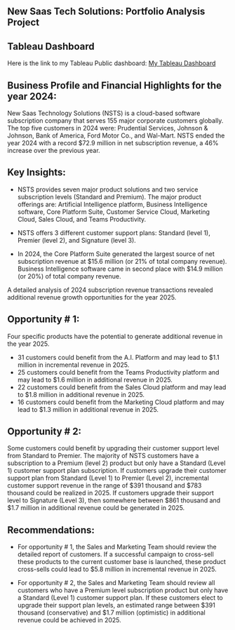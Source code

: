 ## New Saas Tech Solutions:     Portfolio Analysis Project

## Tableau Dashboard
Here is the link to my Tableau Public dashboard:
[My Tableau Dashboard](https://public.tableau.com/app/profile/kenton.fong6704/viz/TabSaasWkBook5/Dashboard1)

## Business Profile and Financial Highlights for the year 2024:

New Saas Technology Solutions (NSTS) is a cloud-based software subscription company that serves 155 major corporate customers globally.
The top five customers in 2024 were: Prudential Services, Johnson & Johnson, Bank of America, Ford Motor Co., and Wal-Mart.
NSTS ended the year 2024 with a record $72.9 million in net subscription revenue, a 46% increase over the previous year. 

## Key Insights:

* NSTS provides seven major product solutions and two service subscription levels (Standard and Premium). 
The major product offerings are: Artificial Intelligence platform, Business Intelligence software, Core Platform Suite, Customer Service Cloud,
Marketing Cloud, Sales Cloud, and Teams Productivity.

* NSTS offers 3 different customer support plans:  Standard (level 1), Premier (level 2), and Signature (level 3). 

* In 2024, the Core Platform Suite generated the largest source of net subscription revenue at 
$15.6 million (or 21% of total company revenue). Business Intelligence software came in second place
with $14.9 million (or 20%) of total company revenue.

A detailed analysis of 2024 subscription revenue transactions revealed additional revenue growth opportunities for the year 2025.

## Opportunity # 1:  
Four specific products have the potential to generate additional revenue in the year 2025.

* 31 customers could benefit from the A.I. Platform and may lead to $1.1 million in incremental revenue in 2025.
* 25 customers could benefit from the Teams Productivity platform and may lead to $1.6 million in additional revenue in 2025.
* 22 customers could benefit from the Sales Cloud platform and may lead to $1.8 million in additional revenue in 2025.
* 16 customers could benefit from the Marketing Cloud platform and may lead to $1.3 million in additional revenue in 2025.

## Opportunity # 2:  
Some customers could benefit by upgrading their customer support level from Standard to Premier. 
The majority of NSTS customers have a subscription to a Premium (level 2) product but only have a Standard (Level 1) customer support plan subscription. 
If customers upgrade their customer support plan from Standard (Level 1) to Premier (Level 2), incremental
customer support revenue in the range of $391 thousand and $783 thousand could be realized in 2025. 
If customers upgrade their support level to Signature (Level 3), then somewhere between $861 thousand
and $1.7 million in additional revenue could be generated in 2025.

## Recommendations:

* For opportunity # 1, the Sales and Marketing Team should review the detailed report of customers.
   If a successful campaign to cross-sell these products to the current customer base is launched,
   these product cross-sells could lead to $5.8 million in incremental revenue in 2025.
   
* For opportunity # 2, the Sales and Marketing Team should review all customers who have a Premium level subscription product
    but only have a Standard (Level 1) customer support plan.
   If these customers elect to upgrade their support plan levels, an estimated range between $391 thousand (conservative)
   and $1.7 million (optimistic) in additional revenue could be achieved in 2025.
   
